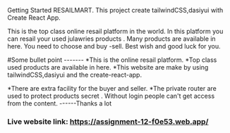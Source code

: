 Getting Started RESAILMART.
This project create tailwindCSS,dasiyui with Create React App.

This is the top class online resail platform in the world. In this platform you can resail your used julawries products . Many products are available in here. You need to choose and buy -sell. Best wish and good luck for you.

#Some bullet point -------
*This is the online resail platform.
*Top class used products are available in here.
*This website are make by using tailwindCSS,dasiyui and the create-react-app.

*There are extra facility for the buyer and seller.
*The private router are used to protect products secret . Without login people can't get access from the content.
   ------Thanks a lot
### Live website link: https://assignment-12-f0e53.web.app/